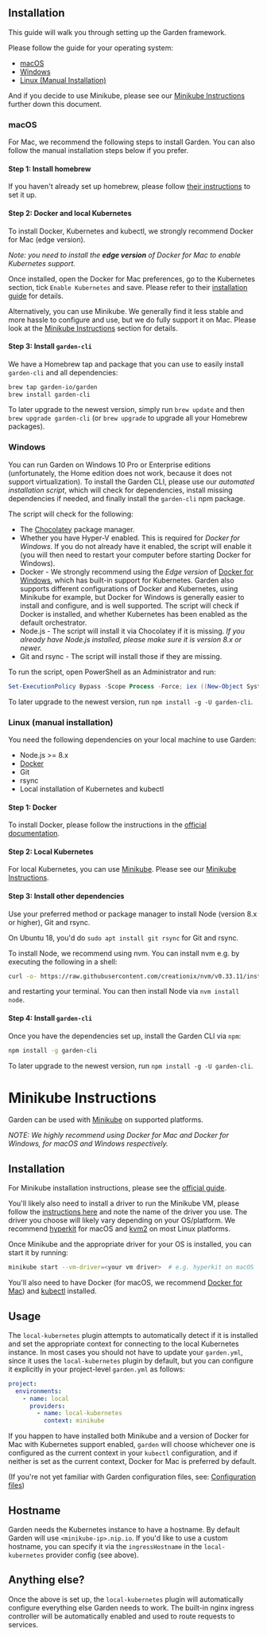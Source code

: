 ## Installation

This guide will walk you through setting up the Garden framework.

Please follow the guide for your operating system:

* [macOS](#macos)
* [Windows](#windows)
* [Linux (Manual Installation)](#linux-manual-installation)

And if you decide to use Minikube, please see our [Minikube Instructions](#minikube-instructions) further down this 
document.

### macOS

For Mac, we recommend the following steps to install Garden. You can also follow the manual installation
steps below if you prefer.

#### Step 1: Install homebrew

If you haven't already set up homebrew, please follow [their instructions](https://brew.sh/) to set it up.

#### Step 2: Docker and local Kubernetes

To install Docker, Kubernetes and kubectl, we strongly recommend Docker for Mac (edge version).

_Note: you need to install the **edge version** of Docker for Mac to enable Kubernetes support._

Once installed, open the Docker for Mac preferences, go to the Kubernetes section,
tick `Enable Kubernetes` and save. Please refer to their
[installation guide](https://docs.docker.com/engine/installation/) for details.

Alternatively, you can use Minikube. We generally find it less stable and more hassle to
configure and use, but we do fully support it on Mac. Please look at the 
[Minikube Instructions](#minikube-instructions) section for details.

#### Step 3: Install `garden-cli`

We have a Homebrew tap and package that you can use to easily install `garden-cli` and all dependencies:

```sh
brew tap garden-io/garden
brew install garden-cli
```

To later upgrade to the newest version, simply run `brew update` and then `brew upgrade garden-cli`
(or `brew upgrade` to upgrade all your Homebrew packages).

### Windows

You can run Garden on Windows 10 Pro or Enterprise editions (unfortunately, the Home edition does not work, because it
does not support virtualization). To install the Garden CLI, please use our _automated installation script_, which will
check for dependencies, install missing dependencies if needed, and finally install the `garden-cli` npm package.

The script will check for the following:

* The [Chocolatey](https://chocolatey.org) package manager.
* Whether you have Hyper-V enabled. This is required for _Docker for Windows_. If you do not already have it enabled,
  the script will enable it (you will then need to restart your computer before starting Docker for Windows).
* Docker - We strongly recommend using the _Edge version_ of
  [Docker for Windows](https://www.docker.com/docker-windows), which has built-in support for Kubernetes. Garden also supports different configurations of Docker and Kubernetes, using Minikube for example, but
  Docker for Windows is generally easier to install and configure, and is well supported. The script will check if Docker is
  installed, and whether Kubernetes has been enabled as the default orchestrator.
* Node.js - The script will install it via Chocolatey if it is missing. _If you already have Node.js
  installed, please make sure it is version 8.x or newer._
* Git and rsync - The script will install those if they are missing.

To run the script, open PowerShell as an Administrator and run:

```PowerShell
Set-ExecutionPolicy Bypass -Scope Process -Force; iex ((New-Object System.Net.WebClient).DownloadString('https://raw.githubusercontent.com/garden-io/garden/master/garden-cli/support/install.ps1'))
```

To later upgrade to the newest version, run `npm install -g -U garden-cli`.

### Linux (manual installation)

You need the following dependencies on your local machine to use Garden:

* Node.js >= 8.x
* [Docker](https://docs.docker.com/)
* Git
* rsync
* Local installation of Kubernetes and kubectl

#### Step 1: Docker

To install Docker, please follow the instructions in the [official documentation](https://docs.docker.com/install/).

#### Step 2: Local Kubernetes

For local Kubernetes, you can use [Minikube](https://github.com/kubernetes/minikube). Please see our 
[Minikube Instructions](#minikube-instructions).

#### Step 3: Install other dependencies

Use your preferred method or package manager to install Node (version 8.x or higher), Git and rsync.

On Ubuntu 18, you'd do `sudo apt install git rsync` for Git and rsync.

To install Node, we recommend using nvm. You can install nvm e.g. by executing the following in a shell:
```sh
curl -o- https://raw.githubusercontent.com/creationix/nvm/v0.33.11/install.sh | bash
```
and restarting your terminal. You can then install Node via `nvm install node`.

#### Step 4: Install `garden-cli`

Once you have the dependencies set up, install the Garden CLI via `npm`:

```sh
npm install -g garden-cli
```

To later upgrade to the newest version, run `npm install -g -U garden-cli`.


# Minikube Instructions

Garden can be used with [Minikube](https://github.com/kubernetes/minikube) on supported platforms.

_NOTE: We highly recommend using Docker for Mac and Docker for Windows, for macOS and Windows respectively._

## Installation

For Minikube installation instructions, please see the [official guide](https://github.com/kubernetes/minikube#installation).

You'll likely also need to install a driver to run the Minikube VM, please follow the
[instructions here](https://github.com/kubernetes/minikube/blob/master/docs/drivers.md)
and note the name of the driver you use. The driver you choose will likely vary depending on your
OS/platform. We recommend [hyperkit](https://github.com/kubernetes/minikube/blob/master/docs/drivers.md#hyperkit-driver)
for macOS and [kvm2](https://github.com/kubernetes/minikube/blob/master/docs/drivers.md#kvm2-driver) on most Linux
platforms.

Once Minikube and the appropriate driver for your OS is installed, you can start it by running:

```sh
minikube start --vm-driver=<your vm driver>  # e.g. hyperkit on macOS
```

You'll also need to have Docker (for macOS, we recommend [Docker for Mac](https://docs.docker.com/engine/installation/))
and [kubectl](https://kubernetes.io/docs/tasks/tools/install-kubectl/) installed.

## Usage

The `local-kubernetes` plugin attempts to automatically detect if it is installed and set the appropriate context
for connecting to the local Kubernetes instance. In most cases you should not have to update your `garden.yml`,
since it uses the `local-kubernetes` plugin by default, but you can configure it explicitly in your project-level
`garden.yml` as follows:

```yaml
project:
  environments:
    - name: local
      providers:
        - name: local-kubernetes
          context: minikube
```

If you happen to have installed both Minikube and a version of Docker for Mac with Kubernetes support enabled,
`garden` will choose whichever one is configured as the current context in your `kubectl` configuration, and if neither
is set as the current context, Docker for Mac is preferred by default.

(If you're not yet familiar with Garden configuration files, see: [Configuration files](./using-garden/configuration-files.md))

## Hostname

Garden needs the Kubernetes instance to have a hostname. By default Garden will use `<minikube-ip>.nip.io`. If you'd
like to use a custom hostname, you can specify it via the `ingressHostname` in the `local-kubernetes` provider config
(see above).

## Anything else?

Once the above is set up, the `local-kubernetes` plugin will automatically configure everything else Garden needs to
work. The built-in nginx ingress controller will be automatically enabled and used to route requests to services.
